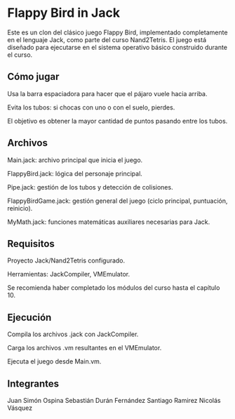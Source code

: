 # Flappy Bird in Jack
Este es un clon del clásico juego Flappy Bird, implementado completamente en el lenguaje Jack, como parte del curso Nand2Tetris. El juego está diseñado para ejecutarse en el sistema operativo básico construido durante el curso.

## Cómo jugar
Usa la barra espaciadora para hacer que el pájaro vuele hacia arriba.

Evita los tubos: si chocas con uno o con el suelo, pierdes.

El objetivo es obtener la mayor cantidad de puntos pasando entre los tubos.

## Archivos
Main.jack: archivo principal que inicia el juego.

FlappyBird.jack: lógica del personaje principal.

Pipe.jack: gestión de los tubos y detección de colisiones.

FlappyBirdGame.jack: gestión general del juego (ciclo principal, puntuación, reinicio).

MyMath.jack: funciones matemáticas auxiliares necesarias para Jack.

## Requisitos
Proyecto Jack/Nand2Tetris configurado.

Herramientas: JackCompiler, VMEmulator.

Se recomienda haber completado los módulos del curso hasta el capítulo 10.

## Ejecución
Compila los archivos .jack con JackCompiler.

Carga los archivos .vm resultantes en el VMEmulator.

Ejecuta el juego desde Main.vm.

## Integrantes
Juan Simón Ospina
Sebastián Durán Fernández
Santiago Ramirez
Nicolás Vásquez
 
